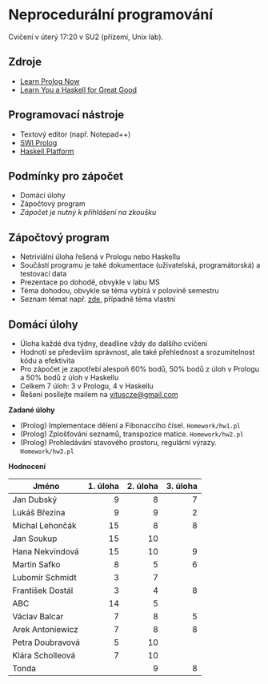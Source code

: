 Neprocedurální programování
===========================

Cvičení v úterý 17:20 v SU2 (přízemí, Unix lab).

Zdroje
------

- [Learn Prolog Now](http://www.learnprolognow.org/)
- [Learn You a Haskell for Great Good](http://learnyouahaskell.com/)

Programovací nástroje
---------------------

- Textový editor (např. Notepad++)
- [SWI Prolog](http://www.swi-prolog.org/)
- [Haskell Platform](https://www.haskell.org/platform/)

Podmínky pro zápočet
--------------------

- Domácí úlohy
- Zápočtový program
- *Zápočet je nutný k přihlášení na zkoušku*

Zápočtový program
-----------------

- Netriviální úloha řešená v Prologu nebo Haskellu
- Součástí programu je také dokumentace (uživatelská, programátorská) a testovací data
- Prezentace po dohodě, obvykle v labu MS
- Téma dohodou, obvykle se téma vybírá v polovině semestru
- Seznam témat např. [zde](http://kti.mff.cuni.cz/~hric/vyuka/pl_prikl_win.pdf), případně téma vlastní 

Domácí úlohy
------------

- Úloha každé dva týdny, deadline vždy do dalšího cvičení
- Hodnotí se především správnost, ale také přehlednost a srozumitelnost kódu a efektivita
- Pro zápočet je zapotřebí alespoň 60% bodů, 50% bodů z úloh v Prologu a 50% bodů z úloh v Haskellu
- Celkem 7 úloh: 3 v Prologu, 4 v Haskellu
- Řešení posílejte mailem na vituscze@gmail.com

**Zadané úlohy**

- (Prolog) Implementace dělení a Fibonacciho čísel. `Homework/hw1.pl`
- (Prolog) Zplošťování seznamů, transpozice matice. `Homework/hw2.pl`
- (Prolog) Prohledávání stavového prostoru, regulární výrazy. `Homework/hw3.pl`

**Hodnocení**

| Jméno             | 1. úloha | 2. úloha | 3. úloha |
| ----------------- | --------:| --------:| --------:|
| Jan Dubský        |        9 |        8 |        7 |
| Lukáš Březina     |        9 |        9 |        2 |
| Michal Lehončák   |       15 |        8 |        8 |
| Jan Soukup        |       15 |       10 |          |
| Hana Nekvindová   |       15 |       10 |        9 |
| Martin Safko      |        8 |        5 |        6 |
| Lubomír Schmidt   |        3 |        7 |          |
| František Dostál  |        3 |        4 |        8 |
| ABC               |       14 |        5 |          |
| Václav Balcar     |        7 |        8 |        5 |
| Arek Antoniewicz  |        7 |        8 |        8 |
| Petra Doubravová  |        5 |       10 |          |
| Klára Scholleová  |        7 |       10 |          |
| Tonda             |          |        9 |        8 |
